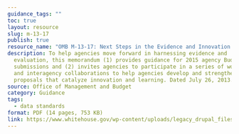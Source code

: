 ```yaml
---
guidance_tags: ""
toc: true
layout: resource
slug: m-13-17
publish: true
resource_name: "OMB M-13-17: Next Steps in the Evidence and Innovation Agenda"
description: To help agencies move forward in harnessing evidence and
  evaluation, this memorandum (1) provides guidance for 2015 agency Budget
  submissions and (2) invites agencies to participate in a series of workshops
  and interagency collaborations to help agencies develop and strengthen
  proposals that catalyze innovation and learning. Dated July 26, 2013.
source: Office of Management and Budget
category: Guidance
tags:
  - data standards
format: PDF (14 pages, 753 KB)
link: https://www.whitehouse.gov/wp-content/uploads/legacy_drupal_files/omb/memoranda/2013/m-13-17.pdf
---
```

